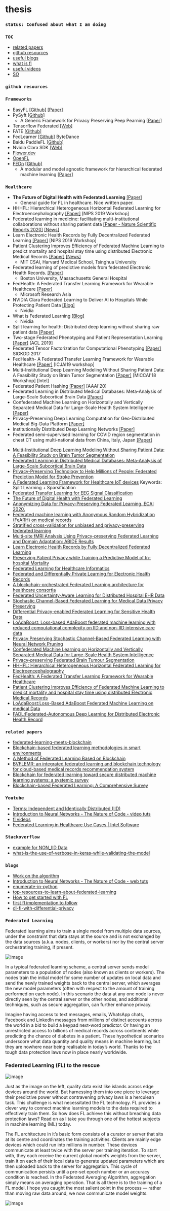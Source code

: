 # thesis
### ```status: Confused about what I am doing```
### ``TOC``
- [related papers](#related-papers)
- [github resources](#github-resources)
- [useful blogs](#blogs)
- [what is fl](#federated-learning)
- [useful videos](#youtube)
- [SO](#stackoverflow)

### ```github resources```

### ``Frameworks``

* EasyFL [[Github]](https://github.com/EasyFL-AI/EasyFL) [[Paper]](https://arxiv.org/abs/2105.07603)
* PySyft [[Github]](https://github.com/OpenMined/PySyft)
  * A Generic Framework for Privacy Preserving Peep Pearning [[Paper]](https://arxiv.org/abs/1811.04017)
* Tensorflow Federated [[Web]](https://www.tensorflow.org/federated)
* FATE [[Github]](https://github.com/FederatedAI/FATE)
* FedLearner [[Github]](https://github.com/bytedance/fedlearner) ByteDance
* Baidu PaddleFL [[Github]](https://github.com/PaddlePaddle/PaddleFL)
* Nvidia Clara SDK [[Web]](https://developer.nvidia.com/clara)
* [Flower.dev](https://flower.dev/)
* [OpenFL](https://github.com/intel/openfl)
* [FEDn](https://scaleoutsystems.github.io/fedn/) [[Github]](https://github.com/scaleoutsystems/fedn)
  * A modular and model agnostic framework for hierarchical federated machine learning [[Paper]](https://arxiv.org/abs/2103.00148)
  
### ``Healthcare``

* **The Future of Digital Health with Federated Learning** [[Paper]](https://www.nature.com/articles/s41746-020-00323-1)
  * General guide for FL in healthcare. Nice written paper.
* HHHFL: Hierarchical Heterogeneous Horizontal Federated Learning for Electroencephalography [[Paper]](https://arxiv.org/abs/1909.05784) [NIPS 2019 Workshop]
* Federated learning in medicine: facilitating multi-institutional collaborations without sharing patient data [[Paper - Nature Scientific Reports 2020]](https://www.nature.com/articles/s41598-020-69250-1) [[News]](https://newsroom.intel.com/news/intel-works-university-pennsylvania-using-privacy-preserving-ai-identify-brain-tumors/)
* Learn Electronic Health Records by Fully Decentralized Federated Learning [[Paper]](https://arxiv.org/abs/1912.01792) [NIPS 2019 Workshop]
* Patient Clustering Improves Efficiency of Federated Machine Learning to predict mortality and hospital stay time using distributed Electronic Medical Records [[Paper]](https://arxiv.org/ftp/arxiv/papers/1903/1903.09296.pdf) [[News]](https://venturebeat.com/2019/03/25/federated-learning-technique-predicts-hospital-stay-and-patient-mortality/)
  * MIT CSAI, Harvard Medical School, Tsinghua University
* Federated learning of predictive models from federated Electronic Health Records. [[Paper]](https://www.ncbi.nlm.nih.gov/pubmed/29500022)
  * Boston University, Massachusetts General Hospital
* FedHealth: A Federated Transfer Learning Framework for Wearable Healthcare [[Paper]](https://arxiv.org/pdf/1907.09173.pdf)
  * Microsoft Research Asia
* NVIDIA Clara Federated Learning to Deliver AI to Hospitals While Protecting Patient Data [[Blog]](https://blogs.nvidia.com/blog/2019/12/01/clara-federated-learning/)
  * Nvidia
* What is Federated Learning [[Blog]](https://blogs.nvidia.com/blog/2019/10/13/what-is-federated-learning/)
  * Nvidia
* Split learning for health: Distributed deep learning without sharing raw patient data [[Paper]](https://arxiv.org/pdf/1812.00564)
* Two-stage Federated Phenotyping and Patient Representation Learning [[Paper]](https://www.aclweb.org/anthology/W19-5030.pdf) [ACL 2019]
* Federated Tensor Factorization for Computational Phenotyping [[Paper]](https://dl.acm.org/doi/10.1145/3097983.3098118) SIGKDD 2017
* FedHealth- A Federated Transfer Learning Framework for Wearable Healthcare [[Paper]](https://arxiv.org/abs/1907.09173) [ICJAI19 workshop]
* Multi-Institutional Deep Learning Modeling Without Sharing Patient Data: A Feasibility Study on Brain Tumor Segmentation [[Paper]](https://arxiv.org/abs/1810.04304) [MICCAI'18 Workshop] [Intel]
* Federated Patient Hashing [[Paper]](https://aaai.org/ojs/index.php/AAAI/article/view/6121) [AAAI'20]
* Federated Learning in Distributed Medical Databases: Meta-Analysis of Large-Scale Subcortical Brain Data [[Paper]](https://arxiv.org/abs/1810.08553)
* Confederated Machine Learning on Horizontally and Vertically Separated Medical Data for Large-Scale Health System Intelligence [[Paper]](https://arxiv.org/abs/1910.02109)
* Privacy-Preserving Deep Learning Computation for Geo-Distributed Medical Big-Data Platform [[Paper]](http://www.cs.ucf.edu/~mohaisen/doc/dsn19b.pdf)
* Institutionally Distributed Deep Learning Networks [[Paper]](https://arxiv.org/abs/1709.05929)
* Federated semi-supervised learning for COVID region segmentation in chest CT using multi-national data from China, Italy, Japan [[Paper]](https://www.sciencedirect.com/science/article/pii/S1361841521000384)
- [Multi-Institutional Deep Learning Modeling Without Sharing Patient Data: A Feasibility Study on Brain Tumor Segmentation](https://arxiv.org/pdf/1810.04304.pdf)
- [Federated Learning in Distributed Medical Databases: Meta-Analysis of Large-Scale Subcortical Brain Data](https://arxiv.org/pdf/1810.08553.pdf)
- [Privacy-Preserving Technology to Help Millions of People: Federated Prediction Model for Stroke Prevention](https://arxiv.org/pdf/2006.10517.pdf)
- [A Federated Learning Framework for Healthcare IoT devices](https://arxiv.org/pdf/2005.05083.pdf)
Keywords: Split Learning + Sparsification
- [Federated Transfer Learning for EEG Signal Classification](https://arxiv.org/pdf/2004.12321.pdf)
- [The Future of Digital Health with Federated Learning](https://arxiv.org/pdf/2003.08119.pdf)
- [Anonymizing Data for Privacy-Preserving Federated Learning. ECAI 2020.](https://arxiv.org/pdf/2002.09096.pdf)
- [Federated machine learning with Anonymous Random Hybridization (FeARH) on medical records](https://arxiv.org/pdf/2001.09751.pdf)
- [Stratified cross-validation for unbiased and privacy-preserving federated learning](https://arxiv.org/pdf/2001.08090.pdf)
- [Multi-site fMRI Analysis Using Privacy-preserving Federated Learning and Domain Adaptation: ABIDE Results](https://arxiv.org/pdf/2001.05647.pdf)
- [Learn Electronic Health Records by Fully Decentralized Federated Learning](https://arxiv.org/pdf/1912.01792.pdf)
- [Preserving Patient Privacy while Training a Predictive Model of In-hospital Mortality](https://arxiv.org/pdf/1912.00354.pdf)
- [Federated Learning for Healthcare Informatics](https://arxiv.org/pdf/1911.06270.pdf)
- [Federated and Differentially Private Learning for Electronic Health Records](https://arxiv.org/pdf/1911.05861.pdf)
- [A blockchain-orchestrated Federated Learning architecture for healthcare consortia](https://arxiv.org/pdf/1910.12603.pdf)
- [Federated Uncertainty-Aware Learning for Distributed Hospital EHR Data](https://arxiv.org/pdf/1910.12191.pdf)
- [Stochastic Channel-Based Federated Learning for Medical Data Privacy Preserving](https://arxiv.org/pdf/1910.11160.pdf)
- [Differential Privacy-enabled Federated Learning for Sensitive Health Data](https://arxiv.org/pdf/1910.02578.pdf)
- [LoAdaBoost: Loss-based AdaBoost federated machine learning with reduced computational complexity on IID and non-IID intensive care data](https://journals.plos.org/plosone/article?id=10.1371/journal.pone.0230706)
- [Privacy Preserving Stochastic Channel-Based Federated Learning with Neural Network Pruning](https://arxiv.org/pdf/1910.02115.pdf)
- [Confederated Machine Learning on Horizontally and Vertically Separated Medical Data for Large-Scale Health System Intelligence](https://arxiv.org/pdf/1910.02109.pdf)
- [Privacy-preserving Federated Brain Tumour Segmentation](https://arxiv.org/pdf/1910.00962.pdf)
- [HHHFL: Hierarchical Heterogeneous Horizontal Federated Learning for Electroencephalography](https://arxiv.org/pdf/1909.05784.pdf)
- [FedHealth: A Federated Transfer Learning Framework for Wearable Healthcare](https://arxiv.org/pdf/1907.09173.pdf)
- [Patient Clustering Improves Efficiency of Federated Machine Learning to predict mortality and hospital stay time using distributed Electronic Medical Records](https://arxiv.org/pdf/1903.09296.pdf)
- [LoAdaBoost:Loss-Based AdaBoost Federated Machine Learning on medical Data](https://arxiv.org/pdf/1811.12629.pdf)
- [FADL:Federated-Autonomous Deep Learning for Distributed Electronic Health Record](https://arxiv.org/pdf/1811.11400.pdf)

### ```related papers```

- [federated-learning-meets-blockchain](https://www.jpmorgan.com/technology/federated-learning-meets-blockchain)
- [Blockchain-based federated learning methodologies in smart environments](https://www.ncbi.nlm.nih.gov/pmc/articles/PMC8561346/)
- [A Method of Federated Learning Based on Blockchain](https://dl.acm.org/doi/fullHtml/10.1145/3487075.3487143)
- [BVFLEMR: an integrated federated learning and blockchain technology for cloud-based medical records recommendation system](https://journalofcloudcomputing.springeropen.com/articles/10.1186/s13677-022-00294-6)
- [Blockchain for federated learning toward secure distributed machine learning systems: a systemic survey](https://link.springer.com/article/10.1007/s00500-021-06496-5)
- [Blockchain-based Federated Learning: A Comprehensive Survey](https://www.researchgate.net/publication/355092879_Blockchain-based_Federated_Learning_A_Comprehensive_Survey)

### ``Youtube``

- [Terms: Independent and Identically Distributed (IID)](https://www.youtube.com/watch?v=EGKbPww2_rc)
- [Introduction to Neural Networks - The Nature of Code - video tuts](https://www.youtube.com/watch?v=XJ7HLz9VYz0&list=PLRqwX-V7Uu6aCibgK1PTWWu9by6XFdCfh)
- [fl videos](https://www.youtube.com/watch?v=2GCIjkqiorw&t=102s)
- [Federated Learning in Healthcare Use Cases | Intel Software](https://www.youtube.com/watch?v=z5jJsvvfKbM&ab_channel=IntelSoftware)

### ``Stackoverflow``

- [example for NON_IID Data](https://stackoverflow.com/questions/13058379/example-for-non-iid-data#:~:text=Literally%2C%20non%20iid%20should%20be,be%20decided%20by%20each%20other.)
- [what-is-the-use-of-verbose-in-keras-while-validating-the-model](https://stackoverflow.com/questions/47902295/what-is-the-use-of-verbose-in-keras-while-validating-the-model)

### ```blogs```

- [Work on the algorithm](https://www.tensorflow.org/federated/tutorials/building_your_own_federated_learning_algorithm)
- [Introduction to Neural Networks - The Nature of Code - web tuts](https://natureofcode.com/book/chapter-10-neural-networks/)
- [enumerate-in-python](https://www.geeksforgeeks.org/enumerate-in-python/)
- [top-resources-to-learn-about-federated-learning](https://analyticsindiamag.com/top-resources-to-learn-about-federated-learning/)
- [How to get started with FL](https://becominghuman.ai/federated-learning-collaborative-machine-learning-with-a-tutorial-on-how-to-get-started-2e7d286a204e)
- [first fl implementation to follow](https://towardsdatascience.com/federated-learning-a-step-by-step-implementation-in-tensorflow-aac568283399)
- [dl-fl-with-differential-privacy](https://xzhu0027.gitbook.io/blog/machine-learning/untitled/dl-fl-with-differential-privacy)


### ``Federated Learning``


Federated learning aims to train a single model from multiple data sources, under the constraint that data stays at the source and is not exchanged by the data sources (a.k.a. nodes, clients, or workers) nor by the central server orchestrating training, if present.

![image](https://user-images.githubusercontent.com/59027621/180593187-3ab0ef9f-39f8-40fd-a810-282c20418873.png)

In a typical federated learning scheme, a central server sends model parameters to a population of nodes (also known as clients or workers). The nodes train the initial model for some number of updates on local data and send the newly trained weights back to the central server, which averages the new model parameters (often with respect to the amount of training performed on each node). In this scenario the data at any one node is never directly seen by the central server or the other nodes, and additional techniques, such as secure aggregation, can further enhance privacy.

Imagine having access to text messages, emails, WhatsApp chats, Facebook and LinkedIn messages from millions of distinct accounts across the world in a bid to build a keypad next-word predictor. Or having an unrestricted access to billions of medical records across continents while predicting the chance of diabetes in a patient. These hypothetical scenarios underscore what data quantity and quality means in machine learning, but they are nowhere near being realisable in today’s world. Thanks to the tough data protection laws now in place nearly worldwide.

### Federated Learning (FL) to the rescue

![image](https://user-images.githubusercontent.com/59027621/180593638-9063af30-4204-4934-9196-2b1e3e4d102a.png)

Just as the image on the left, quality data exist like islands across edge devices around the world. But harnessing them into one piece to leverage their predictive power without contravening privacy laws is a herculean task. This challenge is what necessitated the FL technology. FL provides a clever way to connect machine learning models to the data required to effectively train them. So how does FL achieve this without breaching data protection laws? Read on as I take you through one of the hottest subjects in machine learning (ML) today.

The FL architecture in it’s basic form consists of a curator or server that sits at its centre and coordinates the training activities. Clients are mainly edge devices which could run into millions in number. These devices communicate at least twice with the server per training iteration. To start with, they each receive the current global model’s weights from the server, train it on each of their local data to generate updated parameters which are then uploaded back to the server for aggregation. This cycle of communication persists until a pre-set epoch number or an accuracy condition is reached. In the Federated Averaging Algorithm, aggregation simply means an averaging operation. That is all there is to the training of a FL model. I hope you caught the most salient point in the process — rather than moving raw data around, we now communicate model weights.

![image](https://user-images.githubusercontent.com/59027621/180596216-ce9c8290-46e9-4a8c-a708-a3d7b9b14287.png)
